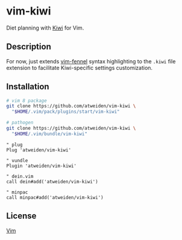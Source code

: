 vim-kiwi
========

Diet planning with [Kiwi][Kiwi] for Vim.

Description
-----------

For now, just extends [vim-fennel][vim-fennel] syntax highlighting to the
`.kiwi` file extension to facilitate Kiwi-specific settings customization.

Installation
------------

```bash
# vim 8 package
git clone https://github.com/atweiden/vim-kiwi \
  "$HOME/.vim/pack/plugins/start/vim-kiwi"

# pathogen
git clone https://github.com/atweiden/vim-kiwi \
  "$HOME/.vim/bundle/vim-kiwi"
```

```vim
" plug
Plug 'atweiden/vim-kiwi'

" vundle
Plugin 'atweiden/vim-kiwi'

" dein.vim
call dein#add('atweiden/vim-kiwi')

" minpac
call minpac#add('atweiden/vim-kiwi')
```

License
-------

[Vim][LICENSE]


[LICENSE]: LICENSE
[Kiwi]: https://git.sr.ht/~ioiojo/kiwi
[vim-fennel]: https://github.com/atweiden/vim-fennel

